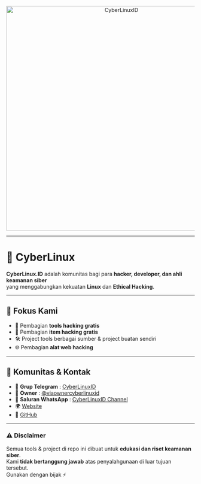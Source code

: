 <p align="center">
  <img src=" " alt="CyberLinuxID" width="600"/>
</p>

---

# 🐧 CyberLinux

**CyberLinux.ID** adalah komunitas bagi para **hacker, developer, dan ahli keamanan siber**  
yang menggabungkan kekuatan **Linux** dan **Ethical Hacking**.  

---

## 🎯 Fokus Kami
- 📂 Pembagian **tools hacking gratis**  
- 🎁 Pembagian **item hacking gratis**  
- 🛠️ Project tools berbagai sumber & project buatan sendiri  
- 🌐 Pembagian **alat web hacking**  

---

## 📡 Komunitas & Kontak
- 👥 **Grup Telegram** : [CyberLinuxID](https://t.me/CyberLinuxID)  
- 👤 **Owner** : [@viaownercyberlinuxid](https://t.me/viaownercyberlinuxid)  
- 📢 **Saluran WhatsApp** : [CyberLinuxID Channel](https://whatsapp.com/channel/0029Vb8ECg0A2pLGrAtizQ2W)  
- 🌍 [Website](https://9o1kc.mssg.me/)  
- 🐙 [GitHub](https://github.com/CyberLinux1d)  

---

### ⚠️ Disclaimer
Semua tools & project di repo ini dibuat untuk **edukasi dan riset keamanan siber**.  
Kami **tidak bertanggung jawab** atas penyalahgunaan di luar tujuan tersebut.  
Gunakan dengan bijak ⚡